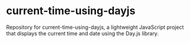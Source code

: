 # current-time-using-dayjs
Repository for current-time-using-dayjs, a lightweight JavaScript project that displays the current time and date using the Day.js library.
